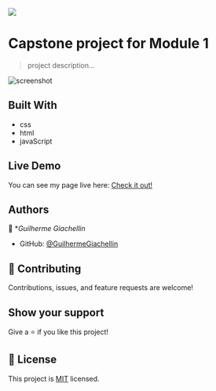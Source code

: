 ![](https://img.shields.io/badge/Microverse-blueviolet)

# Capstone project for Module 1

> project description...

![screenshot]()


## Built With
- css
- html
- javaScript

## Live Demo
You can see my page live here: 
[Check it out!]()


## Authors

👤 **Guilherme Giachellin*

- GitHub: [@GuilhermeGiachellin](https://github.com/GuilhermeGiachellin)


## 🤝 Contributing

Contributions, issues, and feature requests are welcome!

<!--Feel free to check the [issues page](../../issues/).-->

## Show your support

Give a ⭐️ if you like this project!

<!--## Acknowledgments-->


## 📝 License

This project is [MIT](./MIT.md) licensed.
